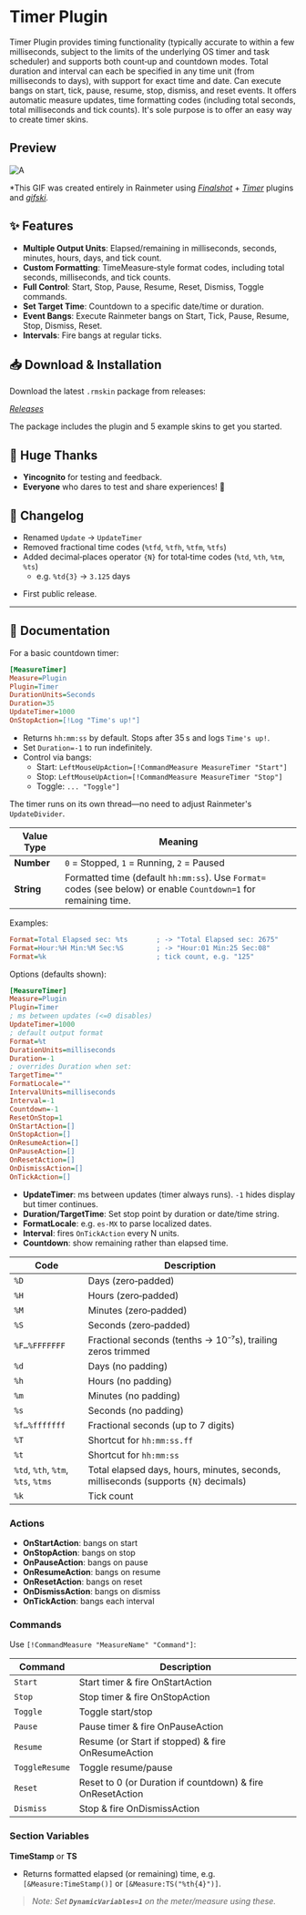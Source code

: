 # Timer Plugin

Timer Plugin provides timing functionality (typically accurate to within a few milliseconds, subject to the limits of the underlying OS timer and task scheduler) and supports both count‑up and countdown modes. Total duration and interval can each be specified in any time unit (from milliseconds to days), with support for exact time and date. Can execute bangs on start, tick, pause, resume, stop, dismiss, and reset events. It offers automatic measure updates, time formatting codes (including total seconds, total milliseconds and tick counts). It's sole purpose is to offer an easy way to create timer skins.

## Preview


![A](https://github.com/user-attachments/assets/caffac63-d8b8-4714-8573-f9579c8a4c0d)


&#x20;*This GIF was created entirely in Rainmeter using *[*Finalshot*](https://github.com/NSTechBytes/FinalShot)* + *[*Timer*](https://github.com/RicardoTM05/TimerPlugin/tree/master)* plugins and *[*gifski*](https://github.com/ImageOptim/gifski).*

## ✨ Features

- **Multiple Output Units**: Elapsed/remaining in milliseconds, seconds, minutes, hours, days, and tick count.
- **Custom Formatting**: TimeMeasure‑style format codes, including total seconds, milliseconds, and tick counts.
- **Full Control**: Start, Stop, Pause, Resume, Reset, Dismiss, Toggle commands.
- **Set Target Time**: Countdown to a specific date/time or duration.
- **Event Bangs**: Execute Rainmeter bangs on Start, Tick, Pause, Resume, Stop, Dismiss, Reset.
- **Intervals**: Fire bangs at regular ticks.

## 📥 Download & Installation

Download the latest `.rmskin` package from releases:

[*Releases*](https://github.com/RicardoTM05/TimerPlugin/releases)

The package includes the plugin and 5 example skins to get you started.

## 👏 Huge Thanks

- **Yincognito** for testing and feedback.
- **Everyone** who dares to test and share experiences! 🙏

## 📝 Changelog

- Renamed `Update` → `UpdateTimer`
- Removed fractional time codes (`%tfd`, `%tfh`, `%tfm`, `%tfs`)
- Added decimal‑places operator `{N}` for total‑time codes (`%td`, `%th`, `%tm`, `%ts`)
  - e.g. `%td{3}` → `3.125` days

* First public release.

---

## 📖 Documentation

For a basic countdown timer:

```ini
[MeasureTimer]
Measure=Plugin
Plugin=Timer
DurationUnits=Seconds
Duration=35
UpdateTimer=1000
OnStopAction=[!Log "Time's up!"]
```

- Returns `hh:mm:ss` by default. Stops after 35 s and logs `Time's up!`.
- Set `Duration=-1` to run indefinitely.
- Control via bangs:
  - Start: `LeftMouseUpAction=[!CommandMeasure MeasureTimer "Start"]`
  - Stop:  `LeftMouseUpAction=[!CommandMeasure MeasureTimer "Stop"]`
  - Toggle: `... "Toggle"]`

The timer runs on its own thread—no need to adjust Rainmeter's `UpdateDivider`.

| Value Type | Meaning                                                                                                          |
| ---------- | ---------------------------------------------------------------------------------------------------------------- |
| **Number** | `0` = Stopped, `1` = Running, `2` = Paused                                                                       |
| **String** | Formatted time (default `hh:mm:ss`). Use `Format=` codes (see below) or enable `Countdown=1` for remaining time. |

Examples:

```ini
Format=Total Elapsed sec: %ts       ; -> "Total Elapsed sec: 2675"
Format=Hour:%H Min:%M Sec:%S        ; -> "Hour:01 Min:25 Sec:08"
Format=%k                           ; tick count, e.g. "125"
```

Options (defaults shown):

```ini
[MeasureTimer]
Measure=Plugin
Plugin=Timer
; ms between updates (<=0 disables)
UpdateTimer=1000
; default output format     
Format=%t               
DurationUnits=milliseconds
Duration=-1
; overrides Duration when set:         
TargetTime=""          
FormatLocale=""
IntervalUnits=milliseconds
Interval=-1             
Countdown=-1            
ResetOnStop=1
OnStartAction=[]
OnStopAction=[]
OnResumeAction=[]
OnPauseAction=[]
OnResetAction=[]
OnDismissAction=[]
OnTickAction=[]
```

- **UpdateTimer**: ms between updates (timer always runs). `-1` hides display but timer continues.
- **Duration/TargetTime**: Set stop point by duration or date/time string.
- **FormatLocale**: e.g. `es-MX` to parse localized dates.
- **Interval**: fires `OnTickAction` every N units.
- **Countdown**: show remaining rather than elapsed time.

| Code                               | Description                                                                         |
| ---------------------------------- | ----------------------------------------------------------------------------------- |
| `%D`                               | Days (zero‑padded)                                                                  |
| `%H`                               | Hours (zero‑padded)                                                                 |
| `%M`                               | Minutes (zero‑padded)                                                               |
| `%S`                               | Seconds (zero‑padded)                                                               |
| `%F…%FFFFFFF`                      | Fractional seconds (tenths → 10⁻⁷s), trailing zeros trimmed                         |
| `%d`                               | Days (no padding)                                                                   |
| `%h`                               | Hours (no padding)                                                                  |
| `%m`                               | Minutes (no padding)                                                                |
| `%s`                               | Seconds (no padding)                                                                |
| `%f…%fffffff`                      | Fractional seconds (up to 7 digits)                                                 |
| `%T`                               | Shortcut for `hh:mm:ss.ff`                                                          |
| `%t`                               | Shortcut for `hh:mm:ss`                                                             |
| `%td`, `%th`, `%tm`, `%ts`, `%tms` | Total elapsed days, hours, minutes, seconds, milliseconds (supports `{N}` decimals) |
| `%k`                               | Tick count                                                                          |

### Actions

- **OnStartAction**: bangs on start
- **OnStopAction**: bangs on stop
- **OnPauseAction**: bangs on pause
- **OnResumeAction**: bangs on resume
- **OnResetAction**: bangs on reset
- **OnDismissAction**: bangs on dismiss
- **OnTickAction**: bangs each interval

### Commands

Use `[!CommandMeasure "MeasureName" "Command"]`:

| Command        | Description                                                |
| -------------- | ---------------------------------------------------------- |
| `Start`        | Start timer & fire OnStartAction                           |
| `Stop`         | Stop timer & fire OnStopAction                             |
| `Toggle`       | Toggle start/stop                                          |
| `Pause`        | Pause timer & fire OnPauseAction                           |
| `Resume`       | Resume (or Start if stopped) & fire OnResumeAction         |
| `ToggleResume` | Toggle resume/pause                                        |
| `Reset`        | Reset to 0 (or Duration if countdown) & fire OnResetAction |
| `Dismiss`      | Stop & fire OnDismissAction                                |



### Section Variables

**TimeStamp** or **TS**

- Returns formatted elapsed (or remaining) time, e.g. `[&Measure:TimeStamp()]` or `[&Measure:TS("%th{4}")]`.

> *Note: Set **`DynamicVariables=1`** on the meter/measure using these.*
